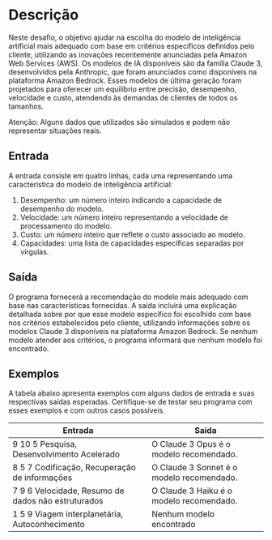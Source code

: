 # Descrição
Neste desafio, o objetivo ajudar na escolha do modelo de inteligência artificial mais adequado com base em critérios específicos definidos pelo cliente, utilizando as inovações recentemente anunciadas pela Amazon Web Services (AWS). Os modelos de IA disponíveis são da família Claude 3, desenvolvidos pela Anthropic, que foram anunciados como disponíveis na plataforma Amazon Bedrock. Esses modelos de última geração foram projetados para oferecer um equilíbrio entre precisão, desempenho, velocidade e custo, atendendo às demandas de clientes de todos os tamanhos.

Atenção:
Alguns dados que utilizados são simulados e podem não representar situações reais.

## Entrada
A entrada consiste em quatro linhas, cada uma representando uma característica do modelo de inteligência artificial:

1. Desempenho: um número inteiro indicando a capacidade de desempenho do modelo.
2. Velocidade: um número inteiro representando a velocidade de processamento do modelo.
3. Custo: um número inteiro que reflete o custo associado ao modelo.
4. Capacidades: uma lista de capacidades específicas separadas por vírgulas.

## Saída
O programa fornecerá a recomendação do modelo mais adequado com base nas características fornecidas. A saída incluirá uma explicação detalhada sobre por que esse modelo específico foi escolhido com base nos critérios estabelecidos pelo cliente, utilizando informações sobre os modelos Claude 3 disponíveis na plataforma Amazon Bedrock. Se nenhum modelo atender aos critérios, o programa informará que nenhum modelo foi encontrado.

## Exemplos
A tabela abaixo apresenta exemplos com alguns dados de entrada e suas respectivas saídas esperadas. Certifique-se de testar seu programa com esses exemplos e com outros casos possíveis.


| Entrada                       | Saída                             |
|-------------------------------|-----------------------------------|
| 9 10 5 Pesquisa, Desenvolvimento Acelerado | O Claude 3 Opus é o modelo recomendado. |
| 8 5 7 Codificação, Recuperação de informações | O Claude 3 Sonnet é o modelo recomendado. |
| 7 9 6 Velocidade, Resumo de dados não estruturados | O Claude 3 Haiku é o modelo recomendado. |
| 1 5 9 Viagem interplanetária, Autoconhecimento | Nenhum modelo encontrado |
